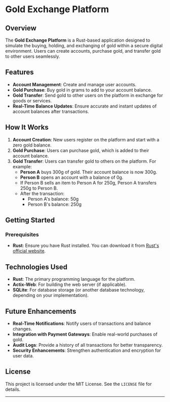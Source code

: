 # Gold Exchange Platform

## Overview

The **Gold Exchange Platform** is a Rust-based application designed to simulate the buying, holding, and exchanging of gold within a secure digital environment. Users can create accounts, purchase gold, and transfer gold to other users seamlessly.

## Features

- **Account Management**: Create and manage user accounts.
- **Gold Purchase**: Buy gold in grams to add to your account balance.
- **Gold Transfer**: Send gold to other users on the platform in exchange for goods or services.
- **Real-Time Balance Updates**: Ensure accurate and instant updates of account balances after transactions.

## How It Works

1. **Account Creation**: New users register on the platform and start with a zero gold balance.
2. **Gold Purchase**: Users can purchase gold, which is added to their account balance.
3. **Gold Transfer**: Users can transfer gold to others on the platform. For example:
    - **Person A** buys 300g of gold. Their account balance is now 300g.
    - **Person B** opens an account with a balance of 0g.
    - If Person B sells an item to Person A for 250g, Person A transfers 250g to Person B.
    - After the transaction:
        - Person A's balance: 50g
        - Person B's balance: 250g

## Getting Started

### Prerequisites

- **Rust**: Ensure you have Rust installed. You can download it from [Rust's official website](https://www.rust-lang.org/).

## Technologies Used

- **Rust**: The primary programming language for the platform.
- **Actix-Web**: For building the web server (if applicable).
- **SQLite**: For database storage (or another database technology, depending on your implementation).

## Future Enhancements

- **Real-Time Notifications**: Notify users of transactions and balance changes.
- **Integration with Payment Gateways**: Enable real-world purchases of gold.
- **Audit Logs**: Provide a history of all transactions for better transparency.
- **Security Enhancements**: Strengthen authentication and encryption for user data.

## License

This project is licensed under the MIT License. See the `LICENSE` file for details.

---


